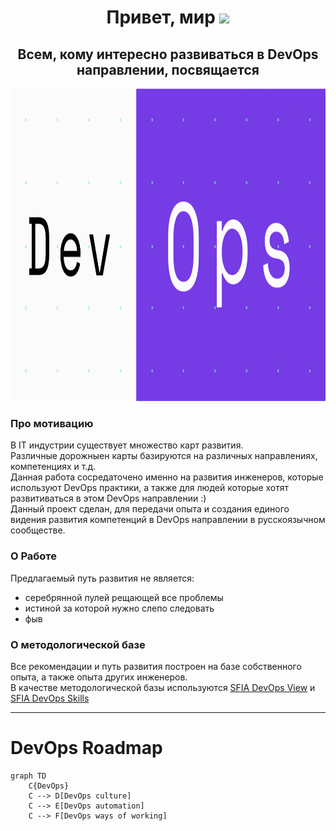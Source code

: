 <h1 align="center">Привет, мир</a> 
<img src="https://github.com/blackcater/blackcater/raw/main/images/Hi.gif" height="32"/></h1>
<h2 align="center">Всем, кому интересно развиваться в DevOps направлении, посвящается</h2>  
<p align="center">
  <img width="1000" height="500" src="./logo/DevOps_Front.gif">
</p>

### Про мотивацию
В IT индустрии существует множество карт развития.  
Различные дорожныен карты базируются на различных направлениях, компетенциях и т.д.  
Данная работа сосредаточено именно на развития инженеров, которые используют DevOps практики, а также для людей которые хотят развитиваться в этом DevOps направлении :)  
Данный проект сделан, для передачи опыта и создания единого видения развития компетенций в DevOps направлении в русскоязычном сообществе.


### О Работе
Предлагаемый путь развития не является:
- серебрянной пулей рещающей все проблемы
- истиной за которой нужно слепо следовать
- фыв

### О методологической базе
Все рекомендации и путь развития построен на базе собственного опыта, а также опыта других инженеров.  
В качестве методологической базы используются [SFIA DevOps View](https://sfia-online.org/en/tools-and-resources/sfia-views/devops-skills-in-sfia) и [SFIA DevOps Skills](https://sfia-online.org/en/legacy-sfia/sfia-7/sfia-views/devops-view?path=/glance)

---
# DevOps Roadmap
```mermaid
graph TD
    C{DevOps}
    C --> D[DevOps culture]
    C --> E[DevOps automation]
    C --> F[DevOps ways of working]
```